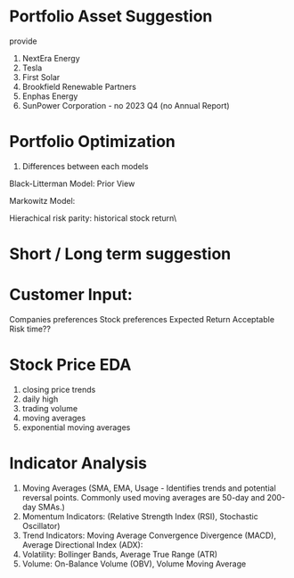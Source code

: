 # Portfolio Asset Suggestion
provide 
1. NextEra Energy
2. Tesla
3. First Solar
4. Brookfield Renewable Partners
5. Enphas Energy
6. SunPower Corporation - no 2023 Q4 (no Annual Report)

# Portfolio Optimization
1. Differences between each models 

Black-Litterman Model:
Prior
View

Markowitz Model: 

Hierachical risk parity: historical stock return\

# Short / Long term suggestion

# Customer Input:
Companies preferences
Stock preferences
Expected Return
Acceptable Risk
time??





   
# Stock Price EDA
1. closing price trends
2. daily high
3. trading volume
4. moving averages
5. exponential moving averages

# Indicator Analysis
1. Moving Averages (SMA, EMA, Usage - Identifies trends and potential reversal points. Commonly used moving averages are 50-day and 200-day SMAs.)
2. Momentum Indicators: (Relative Strength Index (RSI), Stochastic Oscillator)
3. Trend Indicators: Moving Average Convergence Divergence (MACD), Average Directional Index (ADX):
4. Volatility: Bollinger Bands, Average True Range (ATR)
5. Volume: On-Balance Volume (OBV), Volume Moving Average

